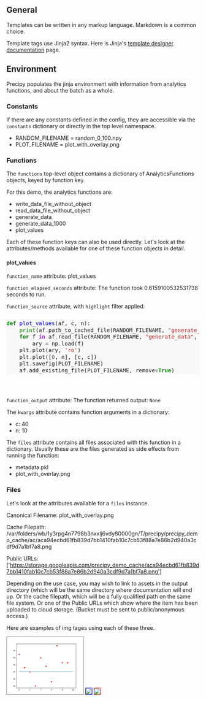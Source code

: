 <style>
    @page {
        size: letter landscape;
        margin: 2cm;
    }
</style>

## General

Templates can be written in any markup language. Markdown is a common choice.

Template tags use Jinja2 syntax. Here is Jinja's [template designer documentation](https://jinja.palletsprojects.com/en/2.11.x/templates/) page.

## Environment

Precipy populates the jinja environment with information from analytics functions, and about the batch as a whole.

### Constants

If there are any constants defined in the config, they are accessible via the `constants` dictionary or directly in the top level namespace.


- RANDOM_FILENAME = random_0_100.npy
- PLOT_FILENAME = plot_with_overlay.png

### Functions

The `functions` top-level object contains a dictionary of AnalyticsFunctions objects, keyed by function key.

For this demo, the analytics functions are:


- write_data_file_without_object
- read_data_file_without_object
- generate_data
- generate_data_1000
- plot_values

Each of these function keys can also be used directly. Let's look at the attributes/methods available for one of these function objects in detail.



#### plot_values

`function_name` attribute:
plot_values

`function_elapsed_seconds` attribute:
The function took 0.6159100532531738 seconds to run.

`function_source` attribute, with `highlight` filter applied:
<pre>
<div class="highlight" style="background: #f8f8f8"><pre style="line-height: 125%"><span></span><a name="l-1"></a><span style="color: #008000; font-weight: bold">def</span> <span style="color: #0000FF">plot_values</span>(af, c, n):
<a name="l-2"></a>    <span style="color: #008000">print</span>(af<span style="color: #666666">.</span>path_to_cached_file(RANDOM_FILENAME, <span style="color: #BA2121">&quot;generate_data&quot;</span>))
<a name="l-3"></a>    <span style="color: #008000; font-weight: bold">for</span> f <span style="color: #AA22FF; font-weight: bold">in</span> af<span style="color: #666666">.</span>read_file(RANDOM_FILENAME, <span style="color: #BA2121">&quot;generate_data&quot;</span>, mode<span style="color: #666666">=</span><span style="color: #BA2121">&quot;rb&quot;</span>):
<a name="l-4"></a>        ary <span style="color: #666666">=</span> np<span style="color: #666666">.</span>load(f)
<a name="l-5"></a>    plt<span style="color: #666666">.</span>plot(ary, <span style="color: #BA2121">&#39;ro&#39;</span>)
<a name="l-6"></a>    plt<span style="color: #666666">.</span>plot([<span style="color: #666666">0</span>, n], [c, c])
<a name="l-7"></a>    plt<span style="color: #666666">.</span>savefig(PLOT_FILENAME)
<a name="l-8"></a>    af<span style="color: #666666">.</span>add_existing_file(PLOT_FILENAME, remove<span style="color: #666666">=</span><span style="color: #008000; font-weight: bold">True</span>)
</pre></div>
</pre>

`function_output` attribute:
The function returned output: `None`

The `kwargs` attribute contains function arguments in a dictionary:


- c: 40
- n: 10

The `files` attribute contains all files associated with this function in a dictionary. Usually these are the files generated as side effects from running the function:


- metadata.pkl 
- plot_with_overlay.png 

### Files

Let's look at the attributes available for a `files` instance.

Canonical Filename: plot_with_overlay.png

Cache Filepath: /var/folders/wb/1y3rpg4n7798b3nxxlj6vdy80000gn/T/precipy/precipy_demo_cache/ac/aca94ecbd61fb839d7bb1410fab10c7cb53f88a7e86b2d940a3cdf9d7a1bf7a8.png

Public URLs: ['https://storage.googleapis.com/precipy_demo_cache/aca94ecbd61fb839d7bb1410fab10c7cb53f88a7e86b2d940a3cdf9d7a1bf7a8.png']

Depending on the use case, you may wish to link to assets in the output directory (which will be the same directory where documentation will end up. Or the cache filepath, which will be a fully qualified path on the same file system. Or one of the Public URLs which show where the item has been uploaded to cloud storage. (Bucket must be sent to public/anonymous access.)

Here are examples of img tages using each of these three.

<img src="plot_with_overlay.png" style="border: thin solid grey; width: 200px;" width="200px"></img>
<img src="/var/folders/wb/1y3rpg4n7798b3nxxlj6vdy80000gn/T/precipy/precipy_demo_cache/ac/aca94ecbd61fb839d7bb1410fab10c7cb53f88a7e86b2d940a3cdf9d7a1bf7a8.png"  style="border: thin solid blue; width: 200px;"></img>
<img src="https://storage.googleapis.com/precipy_demo_cache/aca94ecbd61fb839d7bb1410fab10c7cb53f88a7e86b2d940a3cdf9d7a1bf7a8.png"  style="border: thin solid red; width: 200px;"></img>

